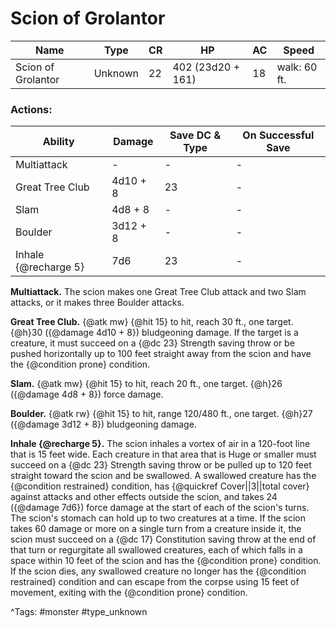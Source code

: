 # Scion of Grolantor

| Name | Type | CR | HP | AC | Speed |
|------|------|----|----|----|-------|
| Scion of Grolantor | Unknown | 22 | 402 (23d20 + 161) | 18 | walk: 60 ft. |

### Actions:

| Ability | Damage | Save DC & Type | On Successful Save |
|---------|--------|----------------|--------------------|
| Multiattack | - | - | - |
| Great Tree Club | 4d10 + 8 | 23 | - |
| Slam | 4d8 + 8 | - | - |
| Boulder | 3d12 + 8 | - | - |
| Inhale {@recharge 5} | 7d6 | 23 | - |


**Multiattack.** The scion makes one Great Tree Club attack and two Slam attacks, or it makes three Boulder attacks.

**Great Tree Club.** {@atk mw} {@hit 15} to hit, reach 30 ft., one target. {@h}30 ({@damage 4d10 + 8}) bludgeoning damage. If the target is a creature, it must succeed on a {@dc 23} Strength saving throw or be pushed horizontally up to 100 feet straight away from the scion and have the {@condition prone} condition.

**Slam.** {@atk mw} {@hit 15} to hit, reach 20 ft., one target. {@h}26 ({@damage 4d8 + 8}) force damage.

**Boulder.** {@atk rw} {@hit 15} to hit, range 120/480 ft., one target. {@h}27 ({@damage 3d12 + 8}) bludgeoning damage.

**Inhale {@recharge 5}.** The scion inhales a vortex of air in a 120-foot line that is 15 feet wide. Each creature in that area that is Huge or smaller must succeed on a {@dc 23} Strength saving throw or be pulled up to 120 feet straight toward the scion and be swallowed. A swallowed creature has the {@condition restrained} condition, has {@quickref Cover||3||total cover} against attacks and other effects outside the scion, and takes 24 ({@damage 7d6}) force damage at the start of each of the scion's turns. The scion's stomach can hold up to two creatures at a time. If the scion takes 60 damage or more on a single turn from a creature inside it, the scion must succeed on a {@dc 17} Constitution saving throw at the end of that turn or regurgitate all swallowed creatures, each of which falls in a space within 10 feet of the scion and has the {@condition prone} condition. If the scion dies, any swallowed creature no longer has the {@condition restrained} condition and can escape from the corpse using 15 feet of movement, exiting with the {@condition prone} condition.

^Tags: #monster #type_unknown